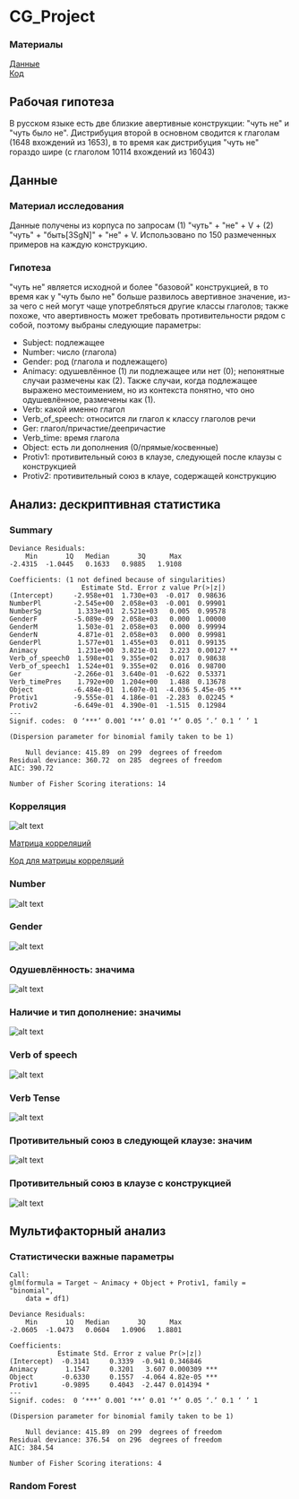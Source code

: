 # CG_Project

### Материалы
[Данные](https://github.com/mbibaeva/CG_Project/blob/master/all_data.csv)  
[Код](https://github.com/mbibaeva/CG_Project/blob/master/super_code.R)

## Рабочая гипотеза

В русском языке есть две близкие авертивные конструкции: "чуть не" и "чуть было не". Дистрибуция второй в основном сводится к глаголам (1648 вхождений из 1653), в то время как дистрибуция "чуть не" гораздо шире (с глаголом 10114 вхождений из 16043)

## Данные

### Материал исследования
Данные получены из корпуса по запросам (1) "чуть" + "не"  + V + (2) "чуть" + "быть[3SgN]" + "не" + V. Использовано по 150 размеченных примеров на каждую конструкцию.

### Гипотеза
"чуть не" является исходной и более "базовой" конструкцией, в то время как у "чуть было не" больше развилось авертивное значение, из-за чего с ней могут чаще употребляться другие классы глаголов; также похоже, что авертивность может требовать противительности рядом с собой, поэтому выбраны следующие параметры:

- Subject: подлежащее
- Number: число (глагола)
- Gender: род (глагола и подлежащего)
- Animacy: одушевлённое (1) ли подлежащее или нет (0); непонятные случаи размечены как (2). Также случаи, когда подлежащее выражено местоимением, но из контекста понятно, что оно одушевлённое, размечены как (1).
- Verb: какой именно глагол
- Verb_of_speech: относится ли глагол к классу глаголов речи
- Ger: глагол/причастие/деепричастие
- Verb_time: время глагола
- Object: есть ли дополнения (0/прямые/косвенные)
- Protiv1: противительный союз в клаузе, следующей после клаузы с конструкцией
- Protiv2: противительный союз в клауе, содержащей конструкцию

## Анализ: дескриптивная статистика

### Summary
```
Deviance Residuals: 
    Min       1Q   Median       3Q      Max  
-2.4315  -1.0445   0.1633   0.9885   1.9108  

Coefficients: (1 not defined because of singularities)
                  Estimate Std. Error z value Pr(>|z|)    
(Intercept)     -2.958e+01  1.730e+03  -0.017  0.98636    
NumberPl        -2.545e+00  2.058e+03  -0.001  0.99901    
NumberSg         1.333e+01  2.521e+03   0.005  0.99578    
GenderF         -5.089e-09  2.058e+03   0.000  1.00000    
GenderM          1.503e-01  2.058e+03   0.000  0.99994    
GenderN          4.871e-01  2.058e+03   0.000  0.99981    
GenderPl         1.577e+01  1.455e+03   0.011  0.99135      
Animacy          1.231e+00  3.821e-01   3.223  0.00127 ** 
Verb_of_speech0  1.598e+01  9.355e+02   0.017  0.98638    
Verb_of_speech1  1.524e+01  9.355e+02   0.016  0.98700    
Ger             -2.266e-01  3.640e-01  -0.622  0.53371    
Verb_timePres    1.792e+00  1.204e+00   1.488  0.13678    
Object          -6.484e-01  1.607e-01  -4.036 5.45e-05 ***
Protiv1         -9.555e-01  4.186e-01  -2.283  0.02245 *  
Protiv2         -6.649e-01  4.390e-01  -1.515  0.12984    
---
Signif. codes:  0 ‘***’ 0.001 ‘**’ 0.01 ‘*’ 0.05 ‘.’ 0.1 ‘ ’ 1

(Dispersion parameter for binomial family taken to be 1)

    Null deviance: 415.89  on 299  degrees of freedom
Residual deviance: 360.72  on 285  degrees of freedom
AIC: 390.72

Number of Fisher Scoring iterations: 14
```

### Корреляция

![alt text](https://github.com/mbibaeva/CG_Project/blob/master/Rplot.png)

[Матрица корреляций](https://github.com/mbibaeva/CG_Project/blob/master/encode.csv)

[Код для матрицы корреляций](https://github.com/mbibaeva/CG_Project/blob/master/code_to_encode.py)

### Number

![alt text](https://github.com/mbibaeva/CG_Project/blob/master/number.png)

### Gender

![alt text](https://github.com/mbibaeva/CG_Project/blob/master/gender.png)
### Одушевлённость: значима

![alt text](https://github.com/mbibaeva/CG_Project/blob/master/animacy.png)
### Наличие и тип дополнение: значимы

![alt text](https://github.com/mbibaeva/CG_Project/blob/master/object.png)
### Verb of speech

![alt text](https://github.com/mbibaeva/CG_Project/blob/master/verb_of_speech.png)
### Verb Tense 

![alt text](https://github.com/mbibaeva/CG_Project/blob/master/tense.png)
### Противительный союз в следующей клаузе: значим

![alt text](https://github.com/mbibaeva/CG_Project/blob/master/protiv1.png)
### Противительный союз в клаузе с конструкцией

![alt text](https://github.com/mbibaeva/CG_Project/blob/master/protiv2.png)

## Мультифакторный анализ

### Статистически важные параметры

```
Call:
glm(formula = Target ~ Animacy + Object + Protiv1, family = "binomial", 
    data = df1)

Deviance Residuals: 
    Min       1Q   Median       3Q      Max  
-2.0605  -1.0473   0.0604   1.0906   1.8801  

Coefficients:
            Estimate Std. Error z value Pr(>|z|)    
(Intercept)  -0.3141     0.3339  -0.941 0.346846    
Animacy       1.1547     0.3201   3.607 0.000309 ***
Object       -0.6330     0.1557  -4.064 4.82e-05 ***
Protiv1      -0.9895     0.4043  -2.447 0.014394 *  
---
Signif. codes:  0 ‘***’ 0.001 ‘**’ 0.01 ‘*’ 0.05 ‘.’ 0.1 ‘ ’ 1

(Dispersion parameter for binomial family taken to be 1)

    Null deviance: 415.89  on 299  degrees of freedom
Residual deviance: 376.54  on 296  degrees of freedom
AIC: 384.54

Number of Fisher Scoring iterations: 4
```
### Random Forest
